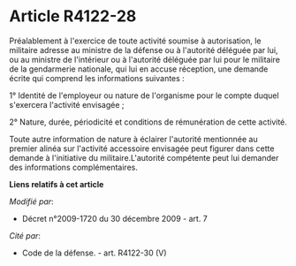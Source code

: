 # Article R4122-28

Préalablement à l'exercice de toute activité soumise à autorisation, le militaire adresse au ministre de la défense ou
à l'autorité déléguée par lui, ou au ministre de l'intérieur ou à l'autorité déléguée par lui pour le militaire de la
gendarmerie nationale, qui lui en accuse réception, une demande écrite qui comprend les informations suivantes : 

1° Identité de l'employeur ou nature de l'organisme pour le compte duquel s'exercera l'activité envisagée ; 

2° Nature, durée, périodicité et conditions de rémunération de cette activité. 

Toute autre information de nature à éclairer l'autorité mentionnée au premier alinéa sur l'activité accessoire envisagée peut
figurer dans cette demande à l'initiative du militaire.L'autorité compétente peut lui demander des informations
complémentaires.

**Liens relatifs à cet article**

_Modifié par_:

  - Décret n°2009-1720 du 30 décembre 2009 - art. 7

_Cité par_:

  - Code de la défense. - art. R4122-30 (V)
